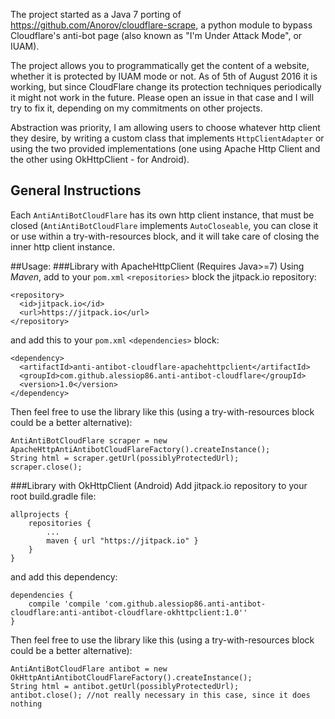 The project started as a Java 7 porting of https://github.com/Anorov/cloudflare-scrape, a python module to bypass Cloudflare's anti-bot page (also known as "I'm Under Attack Mode", or IUAM). 

The project allows you to programmatically get the content of a website, whether it is protected by IUAM mode or not. 
As of 5th of August 2016 it is working, but since CloudFlare change its protection techniques periodically it might not work in the future. Please open an issue in that case and I will try to fix it, depending on my commitments on other projects.

Abstraction was priority, I am allowing users to choose whatever http client they desire, by writing a custom class that implements `HttpClientAdapter` or using the two provided implementations (one using Apache Http Client and the other using OkHttpClient - for Android).

## General Instructions
Each `AntiAntiBotCloudFlare` has its own http client instance, that must be closed (`AntiAntiBotCloudFlare` implements `AutoCloseable`, you can close it or use within a try-with-resources block, and it will take care of closing the inner http client instance.

##Usage:
###Library with ApacheHttpClient
(Requires Java>=7) Using _Maven_, add to your `pom.xml` `<repositories>` block the jitpack.io repository:
```
<repository>
  <id>jitpack.io</id>
  <url>https://jitpack.io</url>
</repository>
```
and add this to your  `pom.xml` `<dependencies>` block:
```
<dependency>
  <artifactId>anti-antibot-cloudflare-apachehttpclient</artifactId>
  <groupId>com.github.alessiop86.anti-antibot-cloudflare</groupId>
  <version>1.0</version>
</dependency>
``` 
    
Then feel free to use the library like this (using a try-with-resources block could be a better alternative):
```
AntiAntiBotCloudFlare scraper = new ApacheHttpAntiAntibotCloudFlareFactory().createInstance();
String html = scraper.getUrl(possiblyProtectedUrl);
scraper.close();
```

###Library with OkHttpClient (Android)
Add jitpack.io repository to your root build.gradle file:
```
allprojects {
	repositories {
		...
		maven { url "https://jitpack.io" }
	}
}
```
and add this dependency:
```
dependencies {
	compile 'compile 'com.github.alessiop86.anti-antibot-cloudflare:anti-antibot-cloudflare-okhttpclient:1.0''
}
```

Then feel free to use the library like this (using a try-with-resources block could be a better alternative):
```
AntiAntiBotCloudFlare antibot = new OkHttpAntiAntibotCloudFlareFactory().createInstance();
String html = antibot.getUrl(possiblyProtectedUrl);
antibot.close(); //not really necessary in this case, since it does nothing
```



